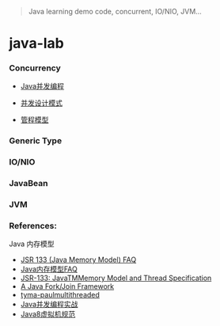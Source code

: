 > Java learning demo code, concurrent, IO/NIO, JVM...

# java-lab

### Concurrency

- [Java并发编程](docs/Java%20并发编程.md)

- [并发设计模式](docs/并发设计模式.md)

- [管程模型](docs/管程模型.md)

### Generic Type

### IO/NIO

### JavaBean

### JVM

### References:

Java 内存模型

- [JSR 133 (Java Memory Model) FAQ](http://www.cs.umd.edu/~pugh/java/memoryModel/jsr-133-faq.html)
- [Java内存模型FAQ](http://ifeve.com/jmm-faq/)
- [JSR-133: JavaTMMemory Model and Thread Specification](https://www.cs.umd.edu/~pugh/java/memoryModel/jsr133.pdf)
- [A Java Fork/Join Framework](http://gee.cs.oswego.edu/dl/papers/fj.pdf)
- [tyma-paulmultithreaded](https://www.slideshare.net/e456/tyma-paulmultithreaded)
- [Java并发编程实战](https://github.com/LiuKay/JavaProfessional/blob/master/docs/JAVA%E5%B9%B6%E5%8F%91%E7%BC%96%E7%A8%8B%E5%AE%9E%E8%B7%B5(%E4%B8%AD%E6%96%87%E7%89%88).pdf)
- [Java8虚拟机规范](https://github.com/LiuKay/JavaProfessional/blob/master/docs/jvms8.pdf)


